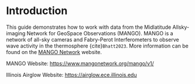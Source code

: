 # Introduction

This guide demonstrates how to work with data from the Midlatitude Allsky-imaging Network for GeoSpace Observations (MANGO).
MANGO is a network of all-sky cameras and Fabry-Perot Interferometers to observe wave activity in the thermosphere {cite}`Bhatt2023`.
More information can be found on the [MANGO Network](https://www.mangonetwork.org/mango/v1/) website.

MANGO Website: https://www.mangonetwork.org/mango/v1/

Illinois Airglow Website: https://airglow.ece.illinois.edu


```{tableofcontents}
```


```{bibliography}
```


